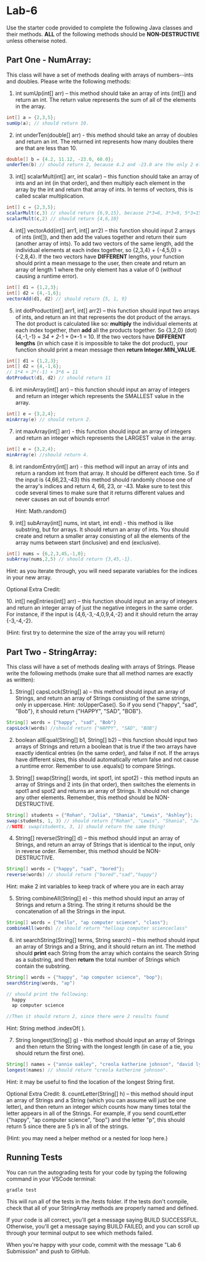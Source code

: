 # Lab-6

Use the starter code provided to complete the following Java classes and their methods. **ALL** of the following methods should be **NON-DESTRUCTIVE** unless otherwise noted.

## Part One - NumArray: 
This class will have a set of methods dealing with arrays of numbers--ints and doubles. Please write the following methods:

1. int sumUp(int[] arr) – this method should take an array of ints (int[]) and return an int. The return value represents the sum of all of the elements in the array.
  ```java
  int[] a = {2,3,5};
  sumUp(a); // should return 10.
  ```
2. int underTen(double[] arr) - this method should take an array of doubles and return an int. The returned int represents how many doubles there are that are less than 10.
  ```java
  double[] b = {4.2, 11.12, -23.0, 60.0};
  underTen(b) // should return 2, because 4.2 and -23.0 are the only 2 elements less than 10.
  ```
3. int[] scalarMult(int[] arr, int scalar) – this function should take an array of ints and an int (in that order), and then multiply each element in the array by the int and return that array of ints. In terms of vectors, this is called scalar multiplication.
  ```java
  int[] c = {2,3,5};
  scalarMult(c,3) // should return {6,9,15}, because 2*3=6, 3*3=9, 5*3=15 <p>
  scalarMult(c,2) // should return {4,6,10}
  ```
4. int[] vectorAdd(int[] arr1, int[] arr2) – this function should input 2 arrays of ints (int[]), and then add the values  together and return their sum (another array of ints). To add two vectors of the same length, add the individual elements at each index together, so {2,3,4} + {-4,5,0} = {-2,8,4}. If the two vectors have **DIFFERENT** lengths, your function should print a mean message to the user, then create and return an array of length 1 where the only element has a value of 0 (_without_ causing a runtime error).
  ```java
  int[] d1 = {1,2,3}; 
  int[] d2 = {4,-1,6};
  vectorAdd(d1, d2) // should return {5, 1, 9}
  ```
5. int dotProduct(int[] arr1, int[] arr2) – this function should input two arrays of ints, and return an int that represents the dot product of the arrays. The dot product is calculated like so: **multiply** the individual elements at each index together, _then_ **add** all the products together. So {3,2,0} (dot) {4,-1,-1} = 3*4 + 2*-1 + 0*-1 = 10. If the two vectors have **DIFFERENT lengths** (in which case it is impossible to take the dot product), your function should print a mean message then **return Integer.MIN_VALUE**.
  ```java
  int[] d1 = {1,2,3}; 
  int[] d2 = {4,-1,6}; 
  // 1*4 + 2*(-1) + 3*6 = 11 
  dotProduct(d1, d2) // should return 11
  ```
6. int minArray(int[] arr) – this function should input an array of integers and return an integer which represents the SMALLEST value in the array.
  ```java
  int[] e = {3,2,4};
  minArray(e) // should return 2.
  ```
7. int maxArray(int[] arr) - this function should input an array of integers and return an integer which represents the LARGEST value in the array.
  ```java
  int[] e = {3,2,4};
  minArray(e) //should return 4.
  ```
8. int randomEntry(int[] arr) - this method will input an array of ints and return a random int from that array. It should be different each time. So if the input is {4,66,23,-43} this method should randomly choose one of the array's indices and return 4, 66, 23, or -43. Make sure to test this code several times to make sure that it returns different values and never causes an out of bounds error! <p>
  Hint: Math.random()

9. int[] subArray(int[] nums, int start, int end) - this method is like substring, but for arrays. It should return an array of ints. You should create and return a smaller array consisting of all the elements of the array nums between start (inclusive) and end (exclusive).
```java
int[] nums = {6,2,3,45,-1,0};
subArray(nums,2,5) // should return {3,45,-1}.
```
  Hint: as you iterate through, you will need separate variables for the indices in your new array.

Optional Extra Credit: <p>
10. int[] negEntries(int[] arr) – this function should input an array of integers and return an integer array of just the negative integers in the same order. For instance, if the input is {4,6,-3,-4,0,9,4,-2} and it should return the array {-3,-4,-2}. <p>

 (Hint: first try to determine the size of the array you will return)



## Part Two - StringArray:
This class will have a set of methods dealing with arrays of Strings. Please write the following methods (make sure that all method names are exactly as written):

1. String[] capsLock(String[] a) – this method should input an array of Strings, and return an array of Strings consisting of the same strings, only in uppercase. Hint: .toUpperCase(). So if you send {"happy", "sad", "Bob"}, it should return {"HAPPY", "SAD", "BOB"}.
```java
String[] words = {"happy", "sad", "Bob"}
capsLock(words) //should return {"HAPPY", "SAD", "BOB"}
```

2. boolean allEqual(String[] b1, String[] b2) – this function should input two arrays of Strings and return a boolean that is true if the two arrays have exactly identical entries (in the same order), and false if not. If the arrays have different sizes, this should automatically return false and not cause a runtime error. Remember to use .equals() to compare Strings.


3. String[] swap(String[] words, int spot1, int spot2) - this method inputs an array of Strings and 2 ints (in that order), then switches the elements in spot1 and spot2 and returns an array of Strings. It should not change any other elements. Remember, this method should be NON-DESTRUCTIVE.
```java
String[] students = {"Rohan", "Julia", "Shania", "Lewis", "Ashley"};
swap(students, 1, 3) // should return {"Rohan", "Lewis", "Shania", "Julia", "Ashley"}
//NOTE: swap(students, 3, 1) should return the same thing!
```

4. String[] reverse(String[] d) – this method should input an array of Strings, and return an array of Strings that is identical to the input, only in reverse order. Remember, this method should be NON-DESTRUCTIVE.
```java
String[] words = {"happy", "sad", "bored"};
reverse(words) // should return {"bored","sad","happy"}
```
  Hint: make 2 int variables to keep track of where you are in each array


5. String combineAll(String[] e) - this method should input an array of Strings and return a String. The string it returns should be the concatenation of all the Strings in the input.
```java
String[] words = {"hello", "ap computer science", "class"};
combineAll(words) // should return "helloap computer scienceclass" 
```

6. int searchString(String[] terms, String search) – this method should input an array of Strings and a String, and it should return an int. The method should **print**  each String from the array which contains the search String as a substring, and then **return** the total number of Strings which contain the substring.
```java
String[] words = {"happy", "ap computer science", "bop"};
searchString(words, "ap") 

// should print the following:
  happy
  ap computer science

//Then it should return 2, since there were 2 results found
```
  Hint: String method .indexOf( ).


7. String longest(String[] g) - this method should input an array of Strings and then return the String with the longest length (in case of a tie, you should return the first one).
```java
String[] names = {"annie oakley", "creola katherine johnson", "david lynch"};
longest(names) // should return "creola katherine johnson".
```
  Hint: it may be useful to find the location of the longest String first. 


Optional Extra Credit:
8. countLetter(String[] h) – this method should input an array of Strings and a String (which you can assume will just be one letter), and then return an integer which counts how many times total the letter appears in all of the Strings. For example, if you send countLetter {"happy", "ap computer science", "bop"} and the letter "p", this should return 5 since there are 5 p’s in all of the strings.

(Hint: you may need a helper method or a nested for loop here.)

## Running Tests
You can run the autograding tests for your code by typing the following command in your VSCode terminal:
```
gradle test
```
This will run all of the tests in the /tests folder. If the tests don't compile, check that all of your StringArray methods are properly named and defined.

If your code is all correct, you'll get a message saying BUILD SUCCESSFUL. Otherwise, you'll get a message saying BUILD FAILED, and you can scroll up through your terminal output to see which methods failed.

When you're happy with your code, commit with the message "Lab 6 Submission" and push to GitHub.
